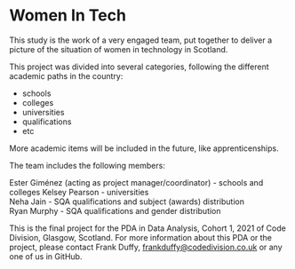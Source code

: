 # Women In Tech

This study is the work of a very engaged team, put together to deliver a picture of the situation of women in technology in Scotland.<br>

This project was divided into several categories, following the different academic paths in the country:<br>

 - schools<br>
 - colleges<br>
 - universities<br>
 - qualifications<br>
 - etc<br>

More academic items will be included in the future, like apprenticenships.<br>

The team includes the following members:

Ester Giménez (acting as project manager/coordinator) - schools and colleges
Kelsey Pearson - universities <br>
Neha Jain - SQA qualifications and subject (awards) distribution <br>
Ryan Murphy - SQA qualifications and gender distribution <br>

This is the final project for the PDA in Data Analysis, Cohort 1, 2021 of Code Division, Glasgow, Scotland. For more information about this PDA or the project, please contact Frank Duffy, frankduffy@codedivision.co.uk or any one of us in GitHub. <br> 
<br>

